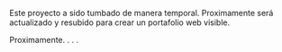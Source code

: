 Este proyecto a sido tumbado de manera temporal. Proximamente será actualizado y resubido para crear un portafolio web visible.

Proximamente.
.
.
.
